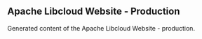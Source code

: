 ## Apache Libcloud Website - Production

Generated content of the Apache Libcloud Website - production.
